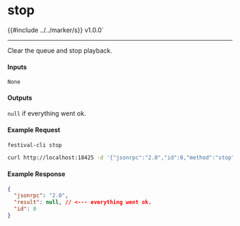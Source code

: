 # stop

{{#include ../../marker/s}} v1.0.0`

---

Clear the queue and stop playback.

#### Inputs
`None`

#### Outputs
`null` if everything went ok.

#### Example Request
```bash
festival-cli stop
```
```bash
curl http://localhost:18425 -d '{"jsonrpc":"2.0","id":0,"method":"stop"}'
```

#### Example Response
```json
{
  "jsonrpc": "2.0",
  "result": null, // <--- everything went ok.
  "id": 0
}
```
